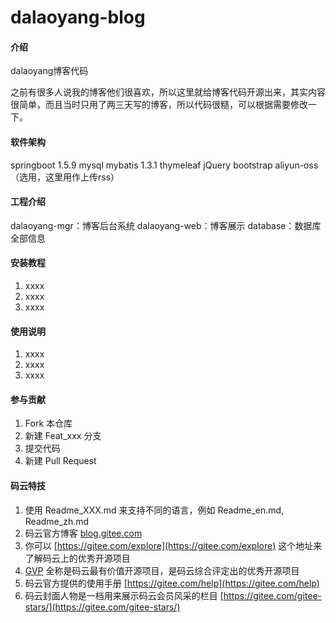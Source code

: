 # dalaoyang-blog


#### 介绍
dalaoyang博客代码

之前有很多人说我的博客他们很喜欢，所以这里就给博客代码开源出来，其实内容很简单，而且当时只用了两三天写的博客，所以代码很糙，可以根据需要修改一下。


#### 软件架构
springboot 1.5.9
mysql
mybatis 1.3.1
thymeleaf
jQuery
bootstrap
aliyun-oss （选用，这里用作上传rss）

#### 工程介绍

dalaoyang-mgr：博客后台系统
dalaoyang-web：博客展示
database：数据库全部信息

#### 安装教程

1. xxxx
2. xxxx
3. xxxx

#### 使用说明

1. xxxx
2. xxxx
3. xxxx

#### 参与贡献

1. Fork 本仓库
2. 新建 Feat_xxx 分支
3. 提交代码
4. 新建 Pull Request


#### 码云特技

1. 使用 Readme\_XXX.md 来支持不同的语言，例如 Readme\_en.md, Readme\_zh.md
2. 码云官方博客 [blog.gitee.com](https://blog.gitee.com)
3. 你可以 [https://gitee.com/explore](https://gitee.com/explore) 这个地址来了解码云上的优秀开源项目
4. [GVP](https://gitee.com/gvp) 全称是码云最有价值开源项目，是码云综合评定出的优秀开源项目
5. 码云官方提供的使用手册 [https://gitee.com/help](https://gitee.com/help)
6. 码云封面人物是一档用来展示码云会员风采的栏目 [https://gitee.com/gitee-stars/](https://gitee.com/gitee-stars/)